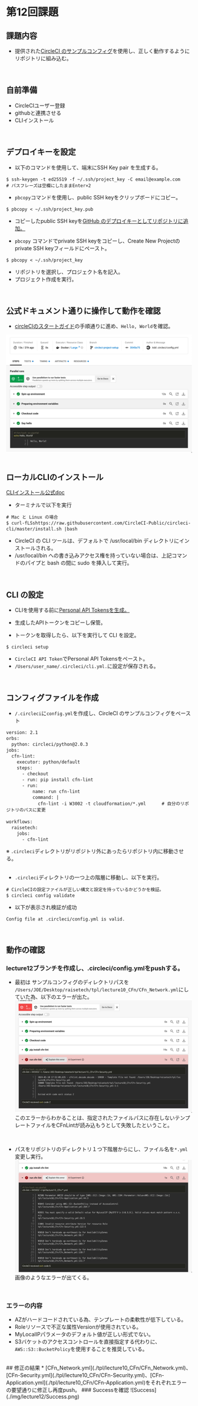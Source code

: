 # 第12回課題

## 課題内容
* 提供された[CircleCI のサンプルコンフィグ](https://github.com/MasatoshiMizumoto/raisetech_documents/tree/main/aws/samples/circleci)を使用し、正しく動作するようにリポジトリに組み込む。
<br>

## 自前準備
* CircleCIユーザー登録
* githubと連携させる
* CLIインストール  
<br>


## デプロイキーを設定  

 * 以下のコマンドを使用して、端末にSSH Key pair を生成する。
```  
$ ssh-keygen -t ed25519 -f ~/.ssh/project_key -C email@example.com
# パスフレーズは空欄にしたままEnter×2
```  

 * `pbcopy`コマンドを使用し、public SSH keyをクリップボードにコピー。
```
$ pbcopy < ~/.ssh/project_key.pub
```  
 * コピーしたpublic SSH keyを[GitHub のデプロイキーとしてリポジトリに追加。](https://docs.github.com/en/authentication/connecting-to-github-with-ssh/managing-deploy-keys#set-up-deploy-keys)  


 * `pbcopy` コマンドでprivate SSH keyをコピーし、Create New Projectのprivate SSH keyフィールドにペースト。
```
$ pbcopy < ~/.ssh/project_key
```  
 * リポジトリを選択し、プロジェクト名を記入。
 * プロジェクト作成を実行。
<br>
	
## 公式ドキュメント通りに操作して動作を確認
 * [circleCIのスタートガイド](https://circleci.com/docs/ja/getting-started/)の手順通りに進め、`Hello, World`を確認。

![CIhello](./img/lecture12/CIhello.png)  
<br>
## ローカルCLIのインストール  
[CLIインストール公式doc](https://circleci.com/docs/ja/local-cli/)
* ターミナルで以下を実行
```
# Mac と Linux の場合
$ curl-fLSshttps://raw.githubusercontent.com/CircleCI-Public/circleci-cli/master/install.sh |bash
```
 *  CircleCI の CLI ツールは、デフォルトで /usr/local/bin ディレクトリにインストールされる。
 *  /usr/local/bin への書き込みアクセス権を持っていない場合は、上記コマンドのパイプと bash の間に sudo を挿入して実行。  
<br>

## CLI の設定
 * CLIを使用する前に[Personal API Tokensを生成。](https://app.circleci.com/settings/user/tokens)
 * 生成したAPIトークンをコピーし保管。

 * トークンを取得したら、以下を実行して CLI を設定。
```
$ circleci setup
```
* `CircleCI API Token`でPersonal API Tokensをペースト。
* `/Users/user_name/.circleci/cli.yml.`に設定が保存される。  
<br>

## コンフィグファイルを作成
 * `/.circleci`に`config.yml`を作成し、CircleCI のサンプルコンフィグをペースト
```
version: 2.1
orbs:
  python: circleci/python@2.0.3
jobs:
  cfn-lint:
    executor: python/default
    steps:
      - checkout
      - run: pip install cfn-lint
      - run:
          name: run cfn-lint
          command: |
            cfn-lint -i W3002 -t cloudformation/*.yml      # 自分のリポジトリのパスに変更

workflows:
  raisetech:
    jobs:
      - cfn-lint

```
※  `.circleci`ディレクトリがリポジトリ外にあったらリポジトリ内に移動させる。  
<br>  

 * `.circleci`ディレクトリの一つ上の階層に移動し、以下を実行。
```
# CircleCIの設定ファイルが正しい構文と設定を持っているかどうかを検証。
$ circleci config validate
```

 * 以下が表示され検証が成功
```
Config file at .circleci/config.yml is valid.
```  
<br>

## 動作の確認
### lecture12ブランチを作成し、.circleci/config.ymlをpushする。
 * 最初は サンプルコンフィグのディレクトリパスを `/Users/JOE/Desktop/raisetech/tpl/lecture10_CFn/CFn_Network.yml`にしていた為、以下のエラーが出た。
![error1](./img/lecture12/error1.png)   
このエラーからわかることは、指定されたファイルパスに存在しないテンプレートファイルをCFnLintが読み込もうとして失敗したということ。  
<br>

 * パスをリポジトリのディレクトリ１つ下階層からにし、ファイル名を`*.yml`変更し実行。
![error2](./img/lecture12/error2.png)   
画像のようなエラーが出てくる。
<br>

### エラーの内容
* AZがハードコードされている為、テンプレートの柔軟性が低下している。
* Roleリソースで不正な属性Versionが使用されている。 
* MyLocalIPパラメータのデフォルト値が正しい形式でない。 
* S3バケットのアクセスコントロールを直接指定する代わりに、`AWS::S3::BucketPolicy`を使用することを推奨している。    
<br>
## 修正の結果
 * [CFn_Network.yml](./tpl/lecture10_CFn/CFn_Network.yml)、[CFn-Security.yml](./tpl/lecture10_CFn/CFn-Security.yml)、[CFn-Application.yml](./tpl/lecture10_CFn/CFn-Application.yml)をそれぞれエラーの要望通りに修正し再度push。
### Successを確認
![Success](./img/lecture12/Success.png)   
